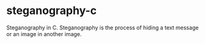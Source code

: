 # steganography-c

Steganography in C.
Steganography is the process of hiding a text message or an image in another image.


